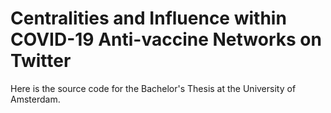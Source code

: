 # Centralities and Influence within COVID-19 Anti-vaccine Networks on Twitter

Here is the source code for the Bachelor's Thesis at the University of Amsterdam.
